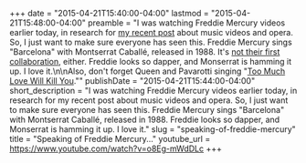 +++
date = "2015-04-21T15:40:00-04:00"
lastmod = "2015-04-21T15:48:00-04:00"
preamble = "I was watching Freddie Mercury videos earlier today, in research for [my recent post](/why-directing-opera-is-like-directing-music-videos-sort-of/) about music videos and opera. So, I just want to make sure everyone has seen this. Freddie Mercury sings \"Barcelona\" with Montserrat Caballé, released in 1988. It's [not their first collaboration](https://www.youtube.com/watch?v=8CjUvbSjyPY), either. Freddie looks so dapper, and Monserrat is hamming it up. I love it.\n\nAlso, don't forget Queen and Pavarotti singing \"[Too Much Love Will Kill You](https://www.youtube.com/watch?v=8CjUvbSjyPY).\""
publishDate = "2015-04-21T15:44:00-04:00"
short_description = "I was watching Freddie Mercury videos earlier today, in research for my recent post about music videos and opera. So, I just want to make sure everyone has seen this. Freddie Mercury sings \"Barcelona\" with Montserrat Caballé, released in 1988. Freddie looks so dapper, and Monserrat is hamming it up. I love it."
slug = "speaking-of-freddie-mercury"
title = "Speaking of Freddie Mercury..."
youtube_url = https://www.youtube.com/watch?v=o8Eg-mWdDLc
+++


